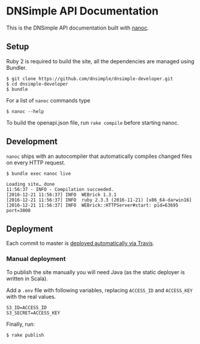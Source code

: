 # DNSimple API Documentation

This is the DNSimple API documentation built with [nanoc](http://nanoc.ws/).

## Setup

Ruby 2 is required to build the site, all the dependencies are managed using Bundler.

    $ git clone https://github.com/dnsimple/dnsimple-developer.git
    $ cd dnsimple-developer
    $ bundle

For a list of `nanoc` commands type

    $ nanoc --help

To build the openapi.json file, run `rake compile` before starting nanoc.

## Development

`nanoc` ships with an autocompiler that automatically compiles changed files on every HTTP request.

    $ bundle exec nanoc live

    Loading site… done
    11:56:37 - INFO - Compilation succeeded.
    [2016-12-21 11:56:37] INFO  WEBrick 1.3.1
    [2016-12-21 11:56:37] INFO  ruby 2.3.3 (2016-11-21) [x86_64-darwin16]
    [2016-12-21 11:56:37] INFO  WEBrick::HTTPServer#start: pid=63695 port=3000

## Deployment

Each commit to master is [deployed automatically via Travis](https://blog.dnsimple.com/2016/04/publish-static-via-travis-to-cloudfront/).

### Manual deployment

To publish the site manually you will need Java (as the static deployer is written in Scala).

Add a `.env` file with following variables, replacing `ACCESS_ID` and `ACCESS_KEY` with the real values.

    S3_ID=ACCESS_ID
    S3_SECRET=ACCESS_KEY

Finally, run:

    $ rake publish
